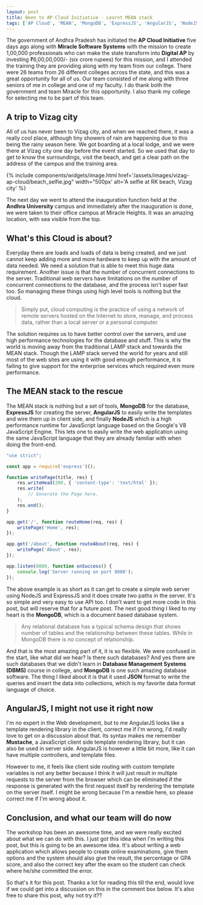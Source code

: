```yaml
---
layout: post
title: Been to AP Cloud Initiative - Learnt MEAN stack
tags: ['AP Cloud', 'MEAN', 'MongoDB', 'ExpressJS', 'AngularJS', 'NodeJS']
---
```


The government of Andhra Pradesh has initiated the **AP Cloud Initiative** five days ago along with **Miracle Software Systems** with the mission to create 1,00,000 professionals who can make the state transform into **Digital AP** by investing ₹6,00,00,000/- (six crore rupees) for this mission, and I attended the training they are providing along with my team from our college. There were 26 teams from 26 different colleges across the state, and this was a great opportunity for all of us. Our team consisted of me along with three seniors of me in college and one of my faculty. I do thank both the government and team Miracle for this opportunity. I also thank my college for selecting me to be part of this team.

## A trip to Vizag city

All of us has never been to Vizag city, and when we reached there, it was a really cool place, although tiny showers of rain are happening due to this being the rainy season here. We got boarding at a local lodge, and we were there at Vizag city one day before the event started. So we used that day to get to know the surroundings, visit the beach, and get a clear path on the address of the campus and the training area.

{% include components/widgets/image.html href='/assets/images/vizag-ap-cloud/beach_selfie.jpg" width="500px' alt='A selfie at RK beach, Vizag city' %}

The next day we went to attend the inauguration function held at the **Andhra University** campus and immediately after the inauguration is done, we were taken to their office campus at Miracle Heights. It was an amazing location, with sea visible from the top.

## What's this Cloud is about?

Everyday there are loads and loads of data is being created, and we just cannot keep adding more and more hardware to keep up with the amount of data needed. We need a solution that is able to meet this huge data requirement. Another issue is that the number of concurrent connections to the server. Traditional web servers have limitations on the number of concurrent connections to the database, and the process isn't super fast too. So managing these things using high level tools is nothing but the cloud.

> Simply put, cloud computing is the practice of using a network of remote servers hosted on the Internet to store, manage, and process data, rather than a local server or a personal computer.

The solution requires us to have better control over the servers, and use high performance technologies for the database and stuff. This is why the world is moving away from the traditional LAMP stack and towards the MEAN stack. Though the LAMP stack served the world for years and still most of the web sites are using it with good enough performance, it is failing to give support for the enterprise services which required even more performance.

## The MEAN stack to the rescue

The MEAN stack is nothing but a set of tools, **MongoDB** for the database, **ExpressJS** for creating the server, **AngularJS** to easily write the templates and wire them up in client side, and finally **NodeJS** which is a high performance runtime for JavaScript language based on the Google's V8 JavaScript Engine. This lets one to easily write the web application using the same JavaScript language that they are already familiar with when doing the front-end.

~~~js
"use strict";

const app = require('express')();

function writePage(title, res) {
    res.writeHead(200, { 'content-type': 'text/html' });
    res.write(
        // Generate the Page here.
    );
    res.end();
}

app.get('/', function routeHome(req, res) {
    writePage('Home', res);
});

app.get('/about', function routeAbout(req, res) {
    writePage('About', res);
});

app.listen(8080, function onSuccess() {
    console.log('Server running on port 8080');
});
~~~

The above example is as short as it can get to create a simple web server using NodeJS and ExpressJS and it does create two paths in the server. It's so simple and very easy to use API too. I don't want to get more code in this post, but will reserve that for a future post. The next good thing I liked to my heart is the **MongoDB**, which is a document based database system.

> Any relational database has a typical schema design that shows number of tables and the relationship between these tables. While in MongoDB there is no concept of relationship.

And that is the most amazing part of it, it is so flexible. We were confused in the start, like what did we hear? Is there such databases? And yes there are such databases that we didn't learn in **Database Management Systems (DBMS)** course in college, and **MongoDB** is one such amazing database software. The thing I liked about it is that it used **JSON** format to write the queries and insert the data into collections, which is my favorite data format language of choice.

## AngularJS, I might not use it right now

I'm no expert in the Web development, but to me AngularJS looks like a template rendering library in the client, correct me if I'm wrong, I'd really love to get on a discussion about that. Its syntax makes me remember **Mustache**, a JavaScript client side template rendering library, but it can also be used in server side. AngularJS is however a little bit more, like it can have multiple controllers, and template files.

However to me, it feels like client side routing with custom template variables is not any better because I think it will just result in multiple requests to the server from the browser which can be eliminated if the response is generated with the first request itself by rendering the template on the server itself. I might be wrong because I'm a newbie here, so please correct me if I'm wrong about it.

## Conclusion, and what our team will do now

The workshop has been an awesome time, and we were really excited about what we can do with this. I just got this idea when I'm writing this post, but this is going to be an awesome idea. It's about writing a web application which allows people to create online examinations, give them options and the system should also give the result, the percentage or GPA score, and also the correct key after the exam so the student can check where he/she committed the error.

So that's it for this post. Thanks a lot for reading this till the end, would love if we could get into a discussion on this in the comment box below. It's also free to share this post, why not try it??

